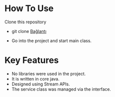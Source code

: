 # How To Use

Clone this repository
- git clone [Bağlantı](https://github.com/bugra202/Case1-PATIKA.git)

- Go into the project and start main class.

# Key Features

- No libraries were used in the project.
- It is written in core java.
- Designed using Stream APIs.
- The service class was managed via the interface.
